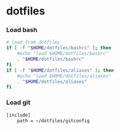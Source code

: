 # dotfiles


### Load bash 
```sh
# load from dotfiles
if [ -f "$HOME/dotfiles/bashrc" ]; then 
    #echo "load $HOME/dotfiles/bashrc"
    . "$HOME/dotfiles/bashrc"
fi
if [ -f "$HOME/dotfiles/aliases" ]; then 
    #echo "load $HOME/dotfiles/aliases"
    . "$HOME/dotfiles/aliases"
fi
```

### Load git
```sh
[include]
    path = ~/dotfiles/gitconfig
```
